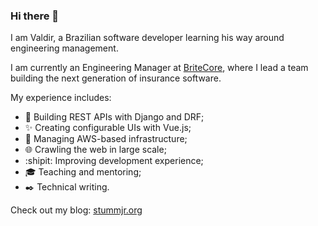 ### Hi there 👋

I am Valdir, a Brazilian software developer learning his way around engineering management.

I am currently an Engineering Manager at [BriteCore](https://www.britecore.com/), where I lead a team building the next generation of insurance software.

My experience includes:

- :bullettrain_front:  Building REST APIs with Django and DRF;
- :sparkles:  Creating configurable UIs with Vue.js;
- :electric_plug:  Managing AWS-based infrastructure;
- :globe_with_meridians:  Crawling the web in large scale;
- :shipit:  Improving development experience;
- :mortar_board:  Teaching and mentoring;
- :black_nib:  Technical writing.

Check out my blog: [stummjr.org](https://stummjr.org)

